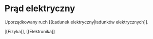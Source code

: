 # Prąd elektryczny
Uporządkowany ruch [[Ładunek elektryczny|ładunków elektrycznych]].

[[Fizyka]], [[Elektronika]]